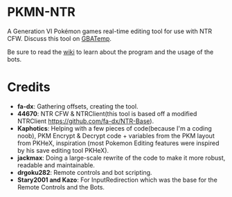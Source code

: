 # PKMN-NTR
A Generation VI Pokémon games real-time editing tool for use with NTR CFW. Discuss this tool on [GBATemp](http://gbatemp.net/threads/wip-pkmn-ntr-pok%C3%A9mon-gen-6-memory-editor.441892/).

Be sure to read the [wiki](https://github.com/drgoku282/PKMN-NTR/wiki) to learn about the program and the usage of the bots.

# Credits
- **fa-dx**: Gathering offsets, creating the tool.
- **44670**: NTR CFW & NTRClient(this tool is based off a modified NTRClient https://github.com/fa-dx/NTR-Base).
- **Kaphotics**: Helping with a few pieces of code(because I'm a coding noob), PKM Encrypt & Decrypt code + variables from the PKM layout from PKHeX, inspiration (most Pokemon Editing features were inspired by his save editing tool PKHeX).
- **jackmax**: Doing a large-scale rewrite of the code to make it more robust, readable and maintainable.
- **drgoku282**: Remote controls and bot scripting.
- **Stary2001 and Kazo**: For InputRedirection which was the base for the Remote Controls and the Bots.

